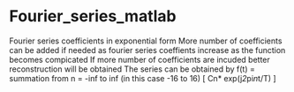 # Fourier_series_matlab
Fourier series coefficients in exponential form
More number of coefficients can be added if needed as fourier series coeffients increase as the function becomes compicated
If more number of coefficients are incuded better reconstruction will be obtained
The series can be obtained by f(t) = summation from n = -inf to inf (in this case -16 to 16) [ Cn* exp(j*2*pi*n*t/T) ]
